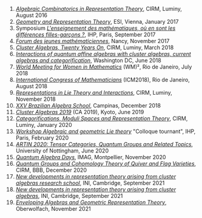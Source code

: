 ﻿---
Title : List of conferences I attended

date: "2020-01-16"
---


1. *[Algebraic Combinatorics in Representation Theory](https://conferences.cirm-math.fr/1490.html)*, CIRM, Luminy, August 2016
2. *[Geometry and Representation Theory](https://imsc.uni-graz.at/baur/ESI2017/)*, ESI, Vienna, January 2017
3. Symposium [*L'enseignement des mathématiques, où en sont les différences filles-garçons ?*](http://www.femmes-et-maths.fr/index.php?page=blog_lire&id=220), IHP, Paris, September 2017
4. [*Forum des jeunes mathématiciennes*](http://forum2017.iecl.univ-lorraine.fr/), Nancy, November 2017
5. [*Cluster Algebras, Twenty Years On*](https://conferences.cirm-math.fr/1777.html), CIRM, Luminy, March 2018
6. *[Interactions of quantum affine algebras with cluster algebras, current algebras and categorification](https://quantumaffine2018.catholic.edu/)*, Washington DC, June 2018
7. *[World Meeting for Women in Mathematics](https://www.worldwomeninmaths.org/)* (WM)², Rio de Janeiro, July 2018
8. *[International Congress of Mathematicians](http://www.icm2018.org/portal/main.html)* (ICM2018), Rio de Janeiro, August 2018
9. *[Representations in Lie Theory and Interactions](https://conferences.cirm-math.fr/1817.html)*, CIRM, Luminy, November 2018
10. *[XXV Brazilian Algebra School](http://www.ime.unicamp.br/~ea25/index.html)*, Campinas, December 2018
11. *[Cluster Algebras 2019](https://sites.google.com/view/clusteralg19)* (CA 2019), Kyoto, June 2019
12. *[Categorifications, Moduli Spaces and Representation Theory](https://conferences.cirm-math.fr/2134.html)*, CIRM, Luminy, January 2020
13. *[Workshop Algebraic and geometric Lie theory](https://www.math.u-psud.fr/~plamondon/colloqueTournant/)* "Colloque tournant", IHP, Paris, February 2020
14. *[ARTIN 2020: Tensor Categories, Quantum Groups and Related Topics](https://www.nottingham.ac.uk/mathematics/events/workshops/artin-2020.aspx)*, University of Nottingham, June 2020
15. *[Quantum Algebra Days](https://damienespadon.wixsite.com/dersympapp/quantum-algebra-days)*, IMAG, Montpellier, November 2020
16. *[Quantum Groups and Cohomology Theory of Quiver and Flag Varieties](https://conferences.cirm-math.fr/2221.html)*, CIRM, BBB, December 2020
17. *[New developments in representation theory arising from cluster algebras research school](https://www.newton.ac.uk/event/carw01/)*, INI, Cambridge, September 2021
18. *[New developments in representation theory arising from cluster algebras](https://www.newton.ac.uk/event/carw02/)*, INI, Cambridge, September 2021
19. *[Enveloping Algebras and Geometric Representation Theory](https://www.mfo.de/occasion/2144/www_view)*, Oberwolfach, November 2021